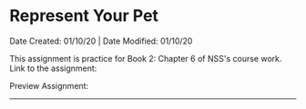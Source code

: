 # Represent Your Pet

Date Created: 01/10/20 | Date Modified: 01/10/20

This assignment is practice for Book 2: Chapter 6 of NSS's course work. Link to the assignment: 

Preview Assignment: 
***